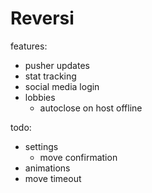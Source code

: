 # Reversi

features:

- pusher updates
- stat tracking
- social media login
- lobbies
    - autoclose on host offline

todo:

- settings
    - move confirmation
- animations
- move timeout
